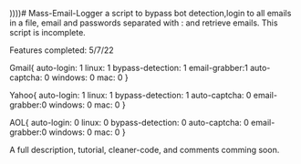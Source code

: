 ))))# Mass-Email-Logger
a script to bypass bot detection,login to all emails in a file, email and passwords separated with : and retrieve emails. This script is incomplete.

Features completed: 5/7/22

Gmail{
  auto-login: 1
  linux: 1
  bypass-detection: 1
  email-grabber:1
  auto-captcha: 0
  windows: 0
  mac: 0
  }
  
Yahoo{
  auto-login: 1
  linux: 1
  bypass-detection: 1
  auto-captcha: 0
  email-grabber:0
  windows: 0
  mac: 0
  }
  
AOL{
  auto-login: 0
  linux: 0
  bypass-detection: 0
  auto-captcha: 0
  email-grabber:0
  windows: 0
  mac: 0
  }
  
A full description, tutorial, cleaner-code, and comments comming soon.
